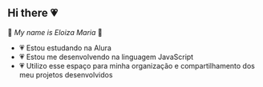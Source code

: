 ## Hi there 💗 
🌷 _My name is Eloiza Maria_ 🌷
- 💗 Estou estudando na Alura
- 💗 Estou me desenvolvendo na linguagem JavaScript
- 💗 Utilizo esse espaço para minha organização e compartilhamento dos meu projetos desenvolvidos
<!--
**elokitty4/elokitty4** is a ✨ _special_ ✨ repository because its `README.md` (this file) appears on your GitHub profile.


